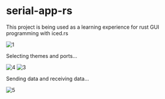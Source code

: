 # serial-app-rs
This project is being used as a learning experience for rust GUI programming with iced.rs

![1](https://github.com/user-attachments/assets/3a54bb62-c82b-453a-81a3-a7aedece3670)

Selecting themes and ports...

![4](https://github.com/user-attachments/assets/561d7558-6f6d-43e3-92cd-cbf31ab04ffe)
![3](https://github.com/user-attachments/assets/5c15f0e2-755f-4885-b8a4-dd5b8cea01d5)

Sending data and receiving data...

![5](https://github.com/user-attachments/assets/b576b7ef-f245-4c59-8cb5-e0df4667c808)
